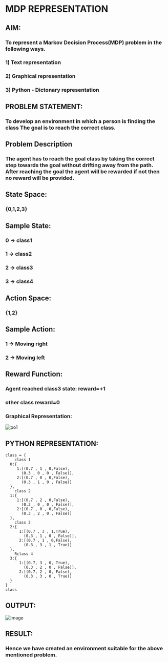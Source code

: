 # MDP REPRESENTATION

## AIM:
### To represent a Markov Decision Process(MDP) problem in the following ways.
### 1) Text representation
### 2) Graphical representation
### 3) Python - Dictonary representation
## PROBLEM STATEMENT:
### To develop an environment in which a person is finding the class The goal is to reach the correct class.
## Problem Description
### The agent has to reach the goal class by taking the correct step towards the goal without drifting away from the path. After reaching the goal the agent will be rewarded if not then no reward will be provided.
## State Space:
### {0,1,2,3}
## Sample State:
### 0 -> class1
### 1 -> class2
### 2 -> class3
### 3 -> class4
## Action Space:
### {1,2}
## Sample Action:
### 1 -> Moving right
### 2 -> Moving left
## Reward Function:
###  Agent reached class3 state: reward=+1
###   other class reward=0
### Graphical Representation:
![po1](https://github.com/user-attachments/assets/2d7594a1-08b3-405a-a51e-ca8414cef0e3)


## PYTHON REPRESENTATION:
```
class = { 
    class 1
  0:{
     1:[(0.7 , 1 , 0,False),
       (0.3 , 0 , 0 , False)],
     2:[(0.7 , 0 , 0,False),
       (0.3 , 1 , 0 , False)] 
  },
    class 2
  1:{
     1:[(0.7 , 2 , 0,False),
       (0.3 , 0 , 0 , False)],
     2:[(0.7 , 0 , 0,False),
       (0.3 , 2 , 0 , False)]
  },
    class 3
  2:{
      1:[(0.7 , 3 , 1,True),
        (0.3 , 1 , 0 , False)],
      2:[(0.7 , 1 , 0,False),
        (0.3 , 3 , 1 , True)]
  },
    Rclass 4
  3:{
      1:[(0.7, 3 , 0, True),
        (0.3 , 2 , 0 , False)],
      2:[(0.7, 2 , 0, False),
        (0.3 , 3 , 0 , True)]
  }
}
class
```
## OUTPUT:
![image](https://github.com/user-attachments/assets/f35aa83a-4346-4e81-a6a8-cd6e48149b72)


## RESULT:
### Hence we have created an environment suitable for the above mentioned problem.
